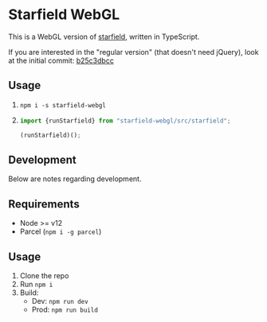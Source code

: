 # Starfield WebGL

This is a WebGL version of [starfield](https://github.com/rocketwagon/jquery-starfield), written in TypeScript.

If you are interested in the "regular version" (that doesn't need jQuery), look at the initial commit: [b25c3dbcc](https://git.lrk.sh/lerk/starfield-webgl/commit/b25c3dbcc4e789864dc0fdb5ac5dd30c12964c78)

## Usage
1. `npm i -s starfield-webgl`
2. ```javascript
   import {runStarfield} from "starfield-webgl/src/starfield";

   (runStarfield)();
   ```

## Development

Below are notes regarding development.

## Requirements
- Node >= v12
- Parcel (`npm i -g parcel`)

## Usage
1. Clone the repo
2. Run `npm i`
3. Build:
    - Dev: `npm run dev`
    - Prod: `npm run build`
